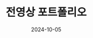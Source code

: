 ---
title: 전영상 포트폴리오
date: 2024-10-05
type: landing

sections:
  - blocks: features
    content:
      title: <span style="font-size:70%">전영상 포트폴리오</span>

---